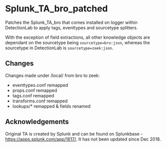 # Splunk_TA_bro_patched

Patches the Splunk_TA_bro that comes installed on logger within DetectionLab to apply tags, eventtypes and sourcetype splitters.

With the exception of field extractions, all other knowledge objects are dependant on the sourcetype being `sourcetype=bro:json`, whereas the sourcetype in DetectionLab is `sourcetype=zeek:json`.

## Changes

Changes made under /local/ from bro to zeek:

 - eventtypes.conf remapped 
 - props.conf remapped
 - tags.conf remapped
 - transforms.conf remapped
 - lookups/* remapped & fields renamed

## Acknowledgements

Original TA is created by Splunk and can be found on Splunkbase - https://apps.splunk.com/app/1617/.  It has not been updated since Dec 2018.